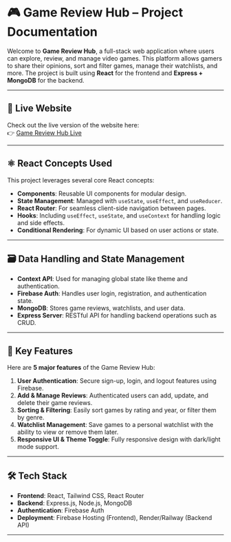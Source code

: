 # 🎮 Game Review Hub – Project Documentation

Welcome to **Game Review Hub**, a full-stack web application where users can explore, review, and manage video games. This platform allows gamers to share their opinions, sort and filter games, manage their watchlists, and more. The project is built using **React** for the frontend and **Express + MongoDB** for the backend.

---

## 🔗 Live Website

Check out the live version of the website here:  
👉 [Game Review Hub Live](https://chill-game-687dd.web.app/)

---

## ⚛️ React Concepts Used

This project leverages several core React concepts:

- **Components**: Reusable UI components for modular design.
- **State Management**: Managed with `useState`, `useEffect`, and `useReducer`.
- **React Router**: For seamless client-side navigation between pages.
- **Hooks**: Including `useEffect`, `useState`, and `useContext` for handling logic and side effects.
- **Conditional Rendering**: For dynamic UI based on user actions or state.

---

## 🗃️ Data Handling and State Management

- **Context API**: Used for managing global state like theme and authentication.
- **Firebase Auth**: Handles user login, registration, and authentication state.
- **MongoDB**: Stores game reviews, watchlists, and user data.
- **Express Server**: RESTful API for handling backend operations such as CRUD.

---

## 🌟 Key Features

Here are **5 major features** of the Game Review Hub:

1. **User Authentication**: Secure sign-up, login, and logout features using Firebase.
2. **Add & Manage Reviews**: Authenticated users can add, update, and delete their game reviews.
3. **Sorting & Filtering**: Easily sort games by rating and year, or filter them by genre.
4. **Watchlist Management**: Save games to a personal watchlist with the ability to view or remove them later.
5. **Responsive UI & Theme Toggle**: Fully responsive design with dark/light mode support.

---

## 🛠️ Tech Stack

- **Frontend**: React, Tailwind CSS, React Router
- **Backend**: Express.js, Node.js, MongoDB
- **Authentication**: Firebase Auth
- **Deployment**: Firebase Hosting (Frontend), Render/Railway (Backend API)

---
